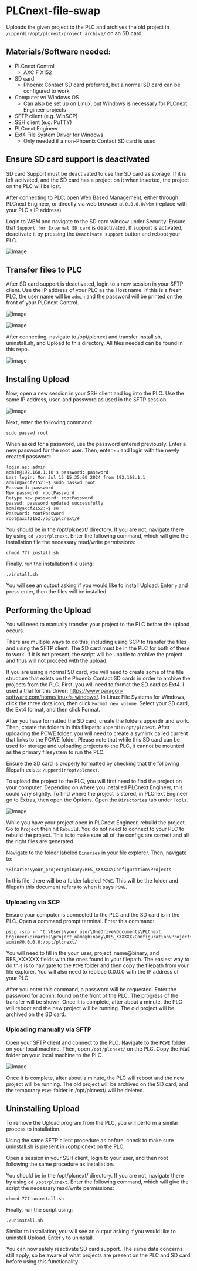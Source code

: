 # PLCnext-file-swap
Uploads the given project to the PLC and archives the old project in `/upperdir/opt/plcnext/project_archive/` on an SD card.

<h2> Materials/Software needed: </h2>

* PLCnext Control
    * AXC F X152
* SD card
    * Phoenix Contact SD card preferred, but a normal SD card can be configured to work
* Computer w/ Windows OS
    * Can also be set up on Linux, but Windows is necessary for PLCnext Engineer projects
* SFTP client (e.g. WinSCP)
* SSH client (e.g. PuTTY)
* PLCnext Engineer
* Ext4 File System Driver for Windows
  * Only needed if a non-Phoenix Contact SD card is used

<h2> Ensure SD card support is deactivated </h2>

SD card Support must be deactivated to use the SD card as storage. If it is left activated, and the SD card has a project on it when inserted, the project on the PLC will be lost. 

After connecting to PLC, open Web Based Management, either through PLCnext Engineer, or directly via web browser at `0.0.0.0/wbm` (replace with your PLC's IP address)

Login to WBM and navigate to the SD card window under Security. Ensure that `Support for External SD card` is deactivated. If support is activated, deactivate it by pressing the `Deactivate support` button and reboot your PLC.

![image](https://github.com/user-attachments/assets/21671b69-acf0-4a29-b263-6aa7769143c9)

<h2> Transfer files to PLC </h2>

After SD card support is deactivated, login to a new session in your SFTP client. Use the IP address of your PLC as the Host name. If this is a fresh PLC, the user name will be `admin` and the password will be printed on the front of your PLCnext Control.

![image](https://github.com/user-attachments/assets/d2109d19-b523-492a-afb6-c2f1072121fc)

![image](https://github.com/user-attachments/assets/25aa88f3-8b14-4333-8c3a-f1f08025e2d7)

After connecting, navigate to /opt/plcnext and transfer install.sh, uninstall.sh, and Upload to this directory. All files needed can be found in this repo.

![image](https://github.com/user-attachments/assets/0c862abe-34c4-4d1e-bf9d-a08a38ad0cd4)

<h2> Installing Upload </h2>

Now, open a new session in your SSH client and log into the PLC. Use the same IP address, user, and password as used in the SFTP session.

![image](https://github.com/user-attachments/assets/82967f32-0015-45bf-8253-ea8998067dca)

Next, enter the following command:
```
sudo passwd root
```
When asked for a password, use the password entered previously. Enter a new password for the root user. Then, enter `su` and login with the newly created password:
```
login as: admin
admin@192.168.1.10's password: password
Last login: Mon Jul 15 15:35:00 2024 from 192.168.1.1
admin@axcf2152:~$ sudo passwd root
Password: password
New password: rootPassword
Retype new password: rootPassword
passwd: password updated successfully
admin@axcf2152:~$ su
Password: rootPassword
root@axcf2152:/opt/plcnext/#
```

You should be in the /opt/plcnext/ directory. If you are not, navigate there by using `cd /opt/plcnext`. Enter the following command, which will give the installation file the necessary read/write permissions:
```
chmod 777 install.sh
```

Finally, run the installation file using:
```
./install.sh
```

You will see an output asking if you would like to install Upload. Enter `y` and press enter, then the files will be installed.

<h2> Performing the Upload </h2>

You will need to manually transfer your project to the PLC before the upload occurs. 

There are multiple ways to do this, including using SCP to transfer the files and using the SFTP client. The SD card must be in the PLC for both of these to work. If it is not present, the script will be unable to archive the project and thus will not proceed with the upload.

If you are using a normal SD card, you will need to create some of the file structure that exists on the Phoenix Contact SD cards in order to archive the projects from the PLC. First, you will need to format the SD card as Ext4. I used a trial for this driver: https://www.paragon-software.com/home/linuxfs-windows/. In Linux File Systems for Windows, click the three dots icon, then click `Format new volume`. Select your SD card, the Ext4 format, and then click Format. 

After you have formatted the SD card, create the folders upperdir and work. Then, create the folders in this filepath: `upperdir/opt/plcnext`. After uploading the PCWE folder, you will need to create a symlink called current that links to the PCWE folder. Please note that while this SD card can be used for storage and uploading projects to the PLC, it cannot be mounted as the primary filesystem to run the PLC.

Ensure the SD card is properly formatted by checking that the following filepath exists: `/upperdir/opt/plcnext`.

To upload the project to the PLC, you will first need to find the project on your computer. Depending on where you installed PLCnext Engineer, this could vary slightly. To find where the project is stored, in PLCnext Engineer go to Extras, then open the Options. Open the `Directories` tab under `Tools`.

![image](https://github.com/user-attachments/assets/ebe768cd-325e-459f-b820-05362b65a704)

While you have your project open in PLCnext Engineer, rebuild the project. Go to `Project` then hit `Rebuild`. You do not need to connect to your PLC to rebuild the project. This is to make sure all of the configs are correct and all the right files are generated. 

Navigate to the folder labeled `Binaries` in your file explorer. Then, navigate to:

`\Binaries\your_project@binary\RES_XXXXXX\Configuration\Projects` 

In this file, there will be a folder labeled `PCWE`. This will be the folder and filepath this document refers to when it says `PCWE`.

<h3> Uploading via SCP </h3>

Ensure your computer is connected to the PLC and the SD card is in the PLC. Open a command prompt terminal. Enter this command:

```
pscp -scp -r "C:\Users\your_user\OneDrive\Documents\PLCnext Engineer\Binaries\project_name@binary\RES_XXXXXX\Configuration\Projects\PCWE" admin@0.0.0.0:/opt/plcnext/
```
You will need to fill in the your_user, project_name@binary, and RES_XXXXXX fields with the ones found in your filepath. The easiest way to do this is to navigate to the `PCWE` folder and then copy the filepath from your file explorer. You will also need to replace 0.0.0.0 with the IP address of your PLC. 

After you enter this command, a password will be requested. Enter the password for admin, found on the front of the PLC. The progress of the transfer will be shown. Once it is complete, after about a minute, the PLC will reboot and the new project will be running. The old project will be archived on the SD card.

<h3> Uploading manually via SFTP </h3>

Open your SFTP client and connect to the PLC. Navigate to the `PCWE` folder on your local machine. Then, open `/opt/plcnext/` on the PLC. Copy the `PCWE` folder on your local machine to the PLC.

![image](https://github.com/user-attachments/assets/49110c24-1bd6-4a7a-b765-447ddec830ba)

Once it is complete, after about a minute, the PLC will reboot and the new project will be running. The old project will be archived on the SD card, and the temporary `PCWE` folder in /opt/plcnext/ will be deleted.

<h2> Uninstalling Upload </h2>

To remove the Upload program from the PLC, you will perform a similar process to installation. 

Using the same SFTP client procedure as before, check to make sure uninstall.sh is present in /opt/plcnext on the PLC. 

Open a session in your SSH client, login to your user, and then root following the same procedure as installation.

You should be in the /opt/plcnext/ directory. If you are not, navigate there by using `cd /opt/plcnext`. Enter the following command, which will give the script the necessary read/write permissions:
```
chmod 777 uninstall.sh
```

Finally, run the script using:
```
./uninstall.sh
```

Similar to installation, you will see an output asking if you would like to uninstall Upload. Enter `y` to uninstall. 

You can now safely reactivate SD card support. The same data concerns still apply, so be aware of what projects are present on the PLC and SD card before using this functionality.
